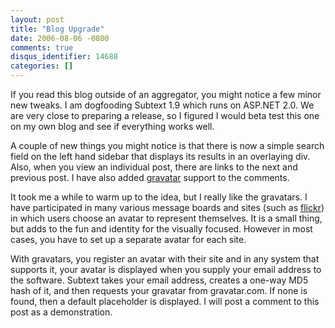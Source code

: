```yaml
---
layout: post
title: "Blog Upgrade"
date: 2006-08-06 -0800
comments: true
disqus_identifier: 14688
categories: []
---
```

If you read this blog outside of an aggregator, you might notice a few
minor new tweaks. I am dogfooding Subtext 1.9 which runs on ASP.NET 2.0.
We are very close to preparing a release, so I figured I would beta test
this one on my own blog and see if everything works well.

A couple of new things you might notice is that there is now a simple
search field on the left hand sidebar that displays its results in an
overlaying div. Also, when you view an individual post, there are links
to the next and previous post. I have also added
[gravatar](http://www.gravatar.com/ "Gravatar") support to the comments.

It took me a while to warm up to the idea, but I really like the
gravatars. I have participated in many various message boards and sites
(such as [flickr](http://flickr.com "flickr")) in which users choose an
avatar to represent themselves. It is a small thing, but adds to the fun
and identity for the visually focused. However in most cases, you have
to set up a separate avatar for each site.

With gravatars, you register an avatar with their site and in any system
that supports it, your avatar is displayed when you supply your email
address to the software. Subtext takes your email address, creates a
one-way MD5 hash of it, and then requests your gravatar from
gravatar.com. If none is found, then a default placeholder is displayed.
I will post a comment to this post as a demonstration.


